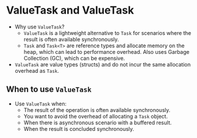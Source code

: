 # ValueTask and ValueTask<T>

- Why use `ValueTask`?
  - `ValueTask` is a lightweight alternative to `Task` for scenarios where the result is often available synchronously.
  - `Task` and `Task<T>` are reference types and allocate memory on the heap, which can lead to performance overhead. Also uses Garbage Collection (GC), which can be expensive.
- `ValueTask` are value types (structs) and do not incur the same allocation overhead as `Task`.

## When to use `ValueTask`

- Use `ValueTask` when:
  - The result of the operation is often available synchronously.
  - You want to avoid the overhead of allocating a `Task` object.
  - When there is asynchronous scenario with a buffered result.
  - When the result is concluded synchronously.

